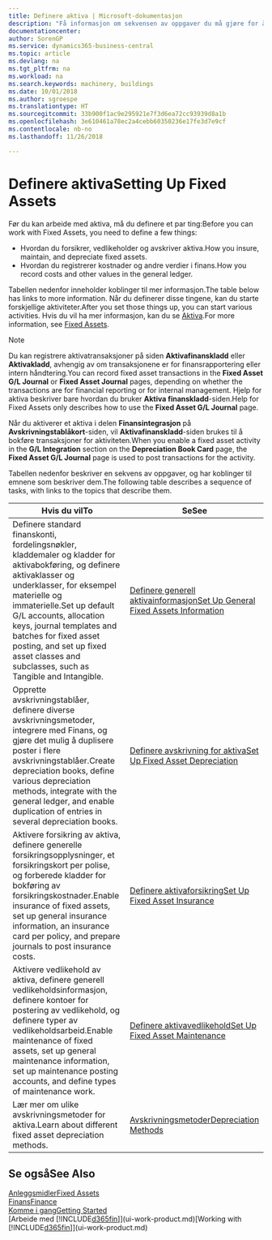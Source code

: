 ```yaml
---
title: Definere aktiva | Microsoft-dokumentasjon
description: "Få informasjon om sekvensen av oppgaver du må gjøre for å definere aktiva, for eksempel maskiner eller bygninger."
documentationcenter: 
author: SorenGP
ms.service: dynamics365-business-central
ms.topic: article
ms.devlang: na
ms.tgt_pltfrm: na
ms.workload: na
ms.search.keywords: machinery, buildings
ms.date: 10/01/2018
ms.author: sgroespe
ms.translationtype: HT
ms.sourcegitcommit: 33b900f1ac9e295921e7f3d6ea72cc93939d8a1b
ms.openlocfilehash: 3e610461a78ec2a4cebb60350236e17fe3d7e9cf
ms.contentlocale: nb-no
ms.lasthandoff: 11/26/2018

---
```

# <a name="setting-up-fixed-assets"></a><span data-ttu-id="7528c-103">Definere aktiva</span><span class="sxs-lookup"><span data-stu-id="7528c-103">Setting Up Fixed Assets</span></span>
<span data-ttu-id="7528c-104">Før du kan arbeide med aktiva, må du definere et par ting:</span><span class="sxs-lookup"><span data-stu-id="7528c-104">Before you can work with Fixed Assets, you need to define a few things:</span></span>  

* <span data-ttu-id="7528c-105">Hvordan du forsikrer, vedlikeholder og avskriver aktiva.</span><span class="sxs-lookup"><span data-stu-id="7528c-105">How you insure, maintain, and depreciate fixed assets.</span></span>  
* <span data-ttu-id="7528c-106">Hvordan du registrerer kostnader og andre verdier i finans.</span><span class="sxs-lookup"><span data-stu-id="7528c-106">How you record costs and other values in the general ledger.</span></span>  

<span data-ttu-id="7528c-107">Tabellen nedenfor inneholder koblinger til mer informasjon.</span><span class="sxs-lookup"><span data-stu-id="7528c-107">The table below has links to more information.</span></span> <span data-ttu-id="7528c-108">Når du definerer disse tingene, kan du starte forskjellige aktiviteter.</span><span class="sxs-lookup"><span data-stu-id="7528c-108">After you set those things up, you can start various activities.</span></span> <span data-ttu-id="7528c-109">Hvis du vil ha mer informasjon, kan du se [Aktiva](fa-manage.md).</span><span class="sxs-lookup"><span data-stu-id="7528c-109">For more information, see [Fixed Assets](fa-manage.md).</span></span>  

> [!NOTE]  
>   <span data-ttu-id="7528c-110">Du kan registrere aktivatransaksjoner på siden **Aktivafinanskladd** eller **Aktivakladd**, avhengig av om transaksjonene er for finansrapportering eller intern håndtering.</span><span class="sxs-lookup"><span data-stu-id="7528c-110">You can record fixed asset transactions in the **Fixed Asset G/L Journal** or **Fixed Asset Journal** pages, depending on whether the transactions are for financial reporting or for internal management.</span></span> <span data-ttu-id="7528c-111">Hjelp for aktiva beskriver bare hvordan du bruker **Aktiva finanskladd**-siden.</span><span class="sxs-lookup"><span data-stu-id="7528c-111">Help for Fixed Assets only describes how to use the **Fixed Asset G/L Journal** page.</span></span>  

<span data-ttu-id="7528c-112">Når du aktiverer et aktiva i delen **Finansintegrasjon** på **Avskrivningstablåkort**-siden, vil **Aktivafinanskladd**-siden brukes til å bokføre transaksjoner for aktiviteten.</span><span class="sxs-lookup"><span data-stu-id="7528c-112">When you enable a fixed asset activity in the **G/L Integration** section on the **Depreciation Book Card** page, the **Fixed Asset G/L Journal** page is used to post transactions for the activity.</span></span>

<span data-ttu-id="7528c-113">Tabellen nedenfor beskriver en sekvens av oppgaver, og har koblinger til emnene som beskriver dem.</span><span class="sxs-lookup"><span data-stu-id="7528c-113">The following table describes a sequence of tasks, with links to the topics that describe them.</span></span>  

| <span data-ttu-id="7528c-114">Hvis du vil</span><span class="sxs-lookup"><span data-stu-id="7528c-114">To</span></span> | <span data-ttu-id="7528c-115">Se</span><span class="sxs-lookup"><span data-stu-id="7528c-115">See</span></span> |
| --- | --- |
| <span data-ttu-id="7528c-116">Definere standard finanskonti, fordelingsnøkler, kladdemaler og kladder for aktivabokføring, og definere aktivaklasser og underklasser, for eksempel materielle og immaterielle.</span><span class="sxs-lookup"><span data-stu-id="7528c-116">Set up default G/L accounts, allocation keys, journal templates and batches for fixed asset posting, and set up fixed asset classes and subclasses, such as Tangible and Intangible.</span></span> |[<span data-ttu-id="7528c-117">Definere generell aktivainformasjon</span><span class="sxs-lookup"><span data-stu-id="7528c-117">Set Up General Fixed Assets Information</span></span>](fa-how-setup-general.md) |
| <span data-ttu-id="7528c-118">Opprette avskrivningstablåer, definere diverse avskrivningsmetoder, integrere med Finans, og gjøre det mulig å duplisere poster i flere avskrivningstablåer.</span><span class="sxs-lookup"><span data-stu-id="7528c-118">Create depreciation books, define various depreciation methods, integrate with the general ledger, and enable duplication of entries in several depreciation books.</span></span> |[<span data-ttu-id="7528c-119">Definere avskrivning for aktiva</span><span class="sxs-lookup"><span data-stu-id="7528c-119">Set Up Fixed Asset Depreciation</span></span>](fa-how-setup-depreciation.md) |
| <span data-ttu-id="7528c-120">Aktivere forsikring av aktiva, definere generelle forsikringsopplysninger, et forsikringskort per polise, og forberede kladder for bokføring av forsikringskostnader.</span><span class="sxs-lookup"><span data-stu-id="7528c-120">Enable insurance of fixed assets, set up general insurance information, an insurance card per policy, and prepare journals to post insurance costs.</span></span> |[<span data-ttu-id="7528c-121">Definere aktivaforsikring</span><span class="sxs-lookup"><span data-stu-id="7528c-121">Set Up Fixed Asset Insurance</span></span>](fa-how-setup-insurance.md) |
| <span data-ttu-id="7528c-122">Aktivere vedlikehold av aktiva, definere generell vedlikeholdsinformasjon, definere kontoer for postering av vedlikehold, og definere typer av vedlikeholdsarbeid.</span><span class="sxs-lookup"><span data-stu-id="7528c-122">Enable maintenance of fixed assets, set up general maintenance information, set up maintenance posting accounts, and define types of maintenance work.</span></span> |[<span data-ttu-id="7528c-123">Definere aktivavedlikehold</span><span class="sxs-lookup"><span data-stu-id="7528c-123">Set Up Fixed Asset Maintenance</span></span>](fa-how-setup-maintenance.md) |
| <span data-ttu-id="7528c-124">Lær mer om ulike avskrivningsmetoder for aktiva.</span><span class="sxs-lookup"><span data-stu-id="7528c-124">Learn about different fixed asset depreciation methods.</span></span> |[<span data-ttu-id="7528c-125">Avskrivningsmetoder</span><span class="sxs-lookup"><span data-stu-id="7528c-125">Depreciation Methods</span></span>](fa-depreciation-methods.md) |

## <a name="see-also"></a><span data-ttu-id="7528c-126">Se også</span><span class="sxs-lookup"><span data-stu-id="7528c-126">See Also</span></span>
[<span data-ttu-id="7528c-127">Anleggsmidler</span><span class="sxs-lookup"><span data-stu-id="7528c-127">Fixed Assets</span></span>](fa-manage.md)  
[<span data-ttu-id="7528c-128">Finans</span><span class="sxs-lookup"><span data-stu-id="7528c-128">Finance</span></span>](finance.md)  
[<span data-ttu-id="7528c-129">Komme i gang</span><span class="sxs-lookup"><span data-stu-id="7528c-129">Getting Started</span></span>](product-get-started.md)  
<span data-ttu-id="7528c-130">[Arbeide med [!INCLUDE[d365fin](includes/d365fin_md.md)]](ui-work-product.md)</span><span class="sxs-lookup"><span data-stu-id="7528c-130">[Working with [!INCLUDE[d365fin](includes/d365fin_md.md)]](ui-work-product.md)</span></span>

